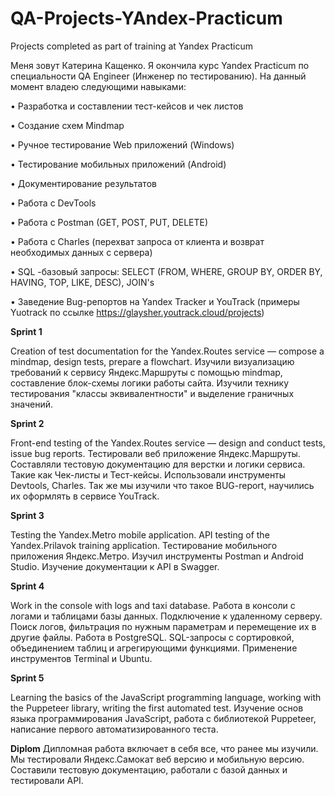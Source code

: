 # QA-Projects-YAndex-Practicum
Projects completed as part of training at Yandex Practicum

Меня зовут Катерина Кащенко. Я окончила курс Yandex Practicum по специальности QA Engineer (Инженер по тестированию).
На данный момент владею следующими навыками:

• Разработка и составлении тест-кейсов и чек листов 

• Создание схем Mindmap 

• Ручное тестирование Web приложений (Windows) 

• Тестирование мобильных приложений (Android) 

• Документирование результатов 

• Работа с DevTools 

• Работа с Postman (GET, POST, PUT, DELETE) 

• Работа с Charles (перехват запроса от клиента и возврат необходимых данных с сервера) 

• SQL -базовый запросы: SELECT (FROM, WHERE, GROUP BY, ORDER BY, HAVING, TOP, LIKE, DESC), JOIN's

• Заведение Bug-репортов на Yandex Tracker и YouTrack (примеры Yuotrack по ссылке https://glaysher.youtrack.cloud/projects)

**Sprint 1**

Creation of test documentation for the Yandex.Routes service — compose a mindmap, design tests, prepare a flowchart.
Изучили визуализацию требований к сервису Яндекс.Маршруты с помощью mindmap, составление блок-схемы логики работы сайта. Изучили технику тестирования "классы эквивалентности" и выделение граничных значений.

**Sprint 2**

Front-end testing of the Yandex.Routes service — design and conduct tests, issue bug reports.
Тестировали веб приложение Яндекс.Маршруты. Составляли тестовую документацию для верстки и логики сервиса. Такие как Чек-листы и Тест-кейсы. Использовали инструменты Devtools, Charles.
Так же мы изучили что такое BUG-report, научились их оформлять в сервисе YouTrack.

**Sprint 3**

Testing the Yandex.Metro mobile application. API testing of the Yandex.Prilavok training application.
Тестирование мобильного приложения Яндекс.Метро. Изучил инструменты Postman и Android Studio. Изучение документации к API в Swagger.

**Sprint 4**

Work in the console with logs and taxi database.
Работа в консоли с логами и таблицами базы данных. Подключение к удаленному серверу. Поиск логов, фильтрация по нужным параметрам и перемещение их в другие файлы. 
Работа в PostgreSQL. SQL-запросы с сортировкой, объединением таблиц и агрегирующими функциями. Применение инструментов Terminal и Ubuntu.

**Sprint 5**

Learning the basics of the JavaScript programming language, working with the Puppeteer library, writing the first automated test.
Изучение основ языка программирования JavaScript, работа с библиотекой Puppeteer, написание первого автоматизированного теста.

**Diplom**
Дипломная работа включает в себя все, что ранее мы изучили. Мы тестировали Яндекс.Самокат веб версию и мобильную версию. Составили тестовую документацию, работали с базой данных и тестировали API.





